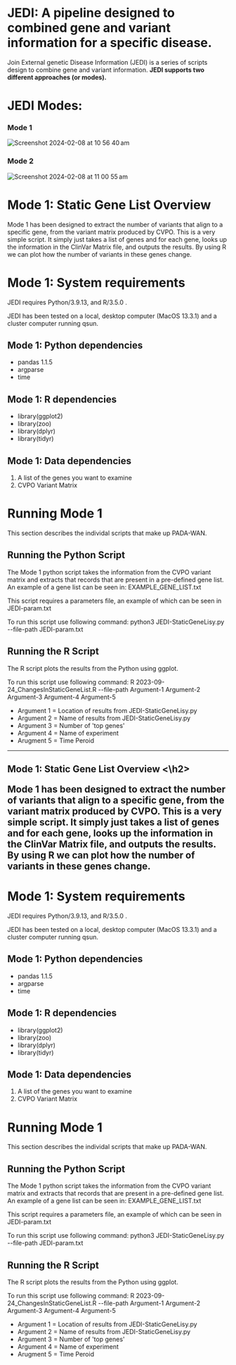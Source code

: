 <h1> JEDI: A pipeline designed to combined gene and variant information for a specific disease. </h1>

Join External genetic Disease Information (JEDI) is a series of scripts design to combine gene and variant information. **JEDI supports two different approaches (or modes).**

# JEDI Modes: 

### Mode 1
![Screenshot 2024-02-08 at 10 56 40 am](https://github.com/MedicalGenomicsLab/Vigelint/assets/15273099/e891d7f9-a51a-4fab-92c7-f047b3ba616b)


### Mode 2
![Screenshot 2024-02-08 at 11 00 55 am](https://github.com/MedicalGenomicsLab/Vigelint/assets/15273099/1ba663b8-aa98-47ed-a4c4-955a59cc17a3)

# Mode 1: Static Gene List Overview

Mode 1 has been designed to extract the number of variants that align to a specific gene, from the variant matrix produced by CVPO.
This is a very simple script. It simply just takes a list of genes and for each gene, looks up the information in the ClinVar Matrix file, and outputs the results. By using R we can plot how the number of variants in these genes change.

# Mode 1: System requirements
JEDI requires Python/3.9.13, and R/3.5.0 .

JEDI has been tested on a local, desktop computer (MacOS 13.3.1) and a cluster computer running qsun.

## Mode 1: Python dependencies
- pandas 1.1.5
- argparse
- time

## Mode 1: R dependencies
- library(ggplot2)
- library(zoo)
- library(dplyr)
- library(tidyr)

## Mode 1: Data dependencies 
1. A list of the genes you want to examine
2. CVPO Variant Matrix

# Running Mode 1

This section describes the individal scripts that make up PADA-WAN.
 
## Running the Python Script 

The Mode 1 python script takes the information from the CVPO variant matrix and extracts that records that are present in a pre-defined gene list.
An example of a gene list can be seen in:
 EXAMPLE_GENE_LIST.txt

This script requires a parameters file, an example of which can be seen in JEDI-param.txt

To run this script use following command:
  python3 JEDI-StaticGeneLisy.py --file-path JEDI-param.txt

## Running the R Script 

The R script plots the results from the Python using ggplot.

To run this script use following command:
  R 2023-09-24_ChangesInStaticGeneList.R --file-path Argument-1 Argument-2 Argument-3 Argument-4 Argument-5

- Argument 1 = Location of results from JEDI-StaticGeneLisy.py
- Argument 2 = Name of results from JEDI-StaticGeneLisy.py
- Argument 3 = Number of 'top genes'
- Argument 4 = Name of experiment
- Arugment 5 = Time Peroid

-------

<h2> Mode 1: Static Gene List Overview <\h2> 

Mode 1 has been designed to extract the number of variants that align to a specific gene, from the variant matrix produced by CVPO.
This is a very simple script. It simply just takes a list of genes and for each gene, looks up the information in the ClinVar Matrix file, and outputs the results. By using R we can plot how the number of variants in these genes change.

# Mode 1: System requirements
JEDI requires Python/3.9.13, and R/3.5.0 .

JEDI has been tested on a local, desktop computer (MacOS 13.3.1) and a cluster computer running qsun.

## Mode 1: Python dependencies
- pandas 1.1.5
- argparse
- time

## Mode 1: R dependencies
- library(ggplot2)
- library(zoo)
- library(dplyr)
- library(tidyr)

## Mode 1: Data dependencies 
1. A list of the genes you want to examine
2. CVPO Variant Matrix

# Running Mode 1

This section describes the individal scripts that make up PADA-WAN.
 
## Running the Python Script 

The Mode 1 python script takes the information from the CVPO variant matrix and extracts that records that are present in a pre-defined gene list.
An example of a gene list can be seen in:
 EXAMPLE_GENE_LIST.txt

This script requires a parameters file, an example of which can be seen in JEDI-param.txt

To run this script use following command:
  python3 JEDI-StaticGeneLisy.py --file-path JEDI-param.txt

## Running the R Script 

The R script plots the results from the Python using ggplot.

To run this script use following command:
  R 2023-09-24_ChangesInStaticGeneList.R --file-path Argument-1 Argument-2 Argument-3 Argument-4 Argument-5

- Argument 1 = Location of results from JEDI-StaticGeneLisy.py
- Argument 2 = Name of results from JEDI-StaticGeneLisy.py
- Argument 3 = Number of 'top genes'
- Argument 4 = Name of experiment
- Arugment 5 = Time Peroid


